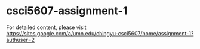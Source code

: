 # csci5607-assignment-1
For detailed content, please visit https://sites.google.com/a/umn.edu/chingyu-csci5607/home/assignment-1?authuser=2

